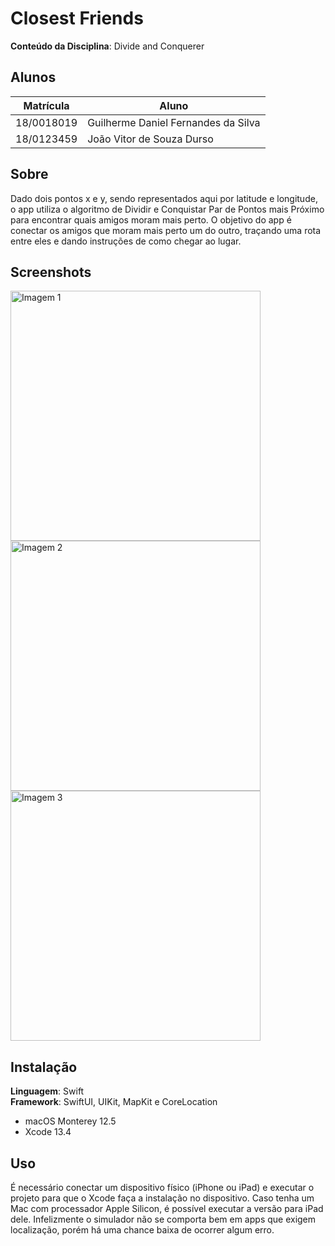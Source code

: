 # Closest Friends

**Conteúdo da Disciplina**: Divide and Conquerer

## Alunos
|Matrícula | Aluno |
| -- | -- |
| 18/0018019 | Guilherme Daniel Fernandes da Silva |
| 18/0123459  | João Vitor de Souza Durso |

## Sobre 
Dado dois pontos x e y, sendo representados aqui por latitude e longitude, o app utiliza o algoritmo de Dividir e Conquistar Par de Pontos mais Próximo para encontrar quais amigos moram mais perto. O objetivo do app é conectar os amigos que moram mais perto um do outro, traçando uma rota entre eles e dando instruções de como chegar ao lugar.

## Screenshots

<img src="https://user-images.githubusercontent.com/51761834/184787401-5c0dcceb-4f76-4610-b54a-6caae03b8b42.jpeg" alt="Imagem 1" height="400">
<img src="https://user-images.githubusercontent.com/51761834/184787652-0d6a6af3-17f5-4a12-bb71-010a0a50c2d2.jpeg" alt="Imagem 2" height="400">
<img src="https://user-images.githubusercontent.com/51761834/184786698-9a2406c1-56ea-4ca4-aad9-1b91fee69670.PNG" alt="Imagem 3" height="400">


## Instalação

**Linguagem**: Swift<br>
**Framework**: SwiftUI, UIKit, MapKit e CoreLocation<br>
- macOS Monterey 12.5
- Xcode 13.4

## Uso 
É necessário conectar um dispositivo físico (iPhone ou iPad) e executar o projeto para que o Xcode faça a instalação no dispositivo. Caso tenha um Mac com processador Apple Silicon, é possível executar a versão para iPad dele. Infelizmente o simulador não se comporta bem em apps que exigem localização, porém há uma chance baixa de ocorrer algum erro. 





